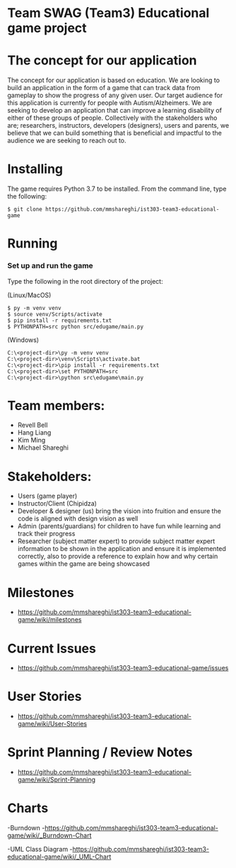 # Team SWAG (Team3) Educational game project 

# The concept for our application

The concept for our application is based on education. We are looking to build an application in the form of a game 
that can track data from gameplay to show the progress of any given user. Our target audience for this application is 
currently for people with Autism/Alzheimers. We are seeking to develop an application that can improve a learning 
disability of either of these groups of people. Collectively with the stakeholders who are; researchers, instructors, 
developers (designers), users and parents, we believe that we can build something that is beneficial and impactful to 
the audience we are seeking to reach out to. 

# Installing

The game requires Python 3.7 to be installed. From the command line, type the following:

```
$ git clone https://github.com/mmshareghi/ist303-team3-educational-game
```

# Running 

### Set up and run the game

Type the following in the root directory of the project:

(Linux/MacOS)
```
$ py -m venv venv
$ source venv/Scripts/activate
$ pip install -r requirements.txt
$ PYTHONPATH=src python src/edugame/main.py
```

(Windows)
```
C:\<project-dir>\py -m venv venv
C:\<project-dir>\venv\Scripts\activate.bat
C:\<project-dir>\pip install -r requirements.txt
C:\<project-dir>\set PYTHONPATH=src
C:\<project-dir>\python src\edugame\main.py
```

# Team members:
- Revell Bell
- Hang Liang
- Kim Ming
- Michael Shareghi

# Stakeholders:
- Users (game player)
- Instructor/Client (Chipidza)
- Developer & designer (us)
  bring the vision into fruition and ensure the code is aligned with design vision as well
- Admin (parents/guardians)
  for children to have fun while learning and track their progress
- Researcher (subject matter expert)
  to provide subject matter expert information to be shown in the application and ensure it is implemented correctly, 
  also to provide a   reference to explain how and why certain games within the game are being showcased

# Milestones
- https://github.com/mmshareghi/ist303-team3-educational-game/wiki/milestones

# Current Issues
- https://github.com/mmshareghi/ist303-team3-educational-game/issues
  
# User Stories
- https://github.com/mmshareghi/ist303-team3-educational-game/wiki/User-Stories

# Sprint Planning / Review Notes
- https://github.com/mmshareghi/ist303-team3-educational-game/wiki/Sprint-Planning

# Charts
  -Burndown
    -https://github.com/mmshareghi/ist303-team3-educational-game/wiki/_Burndown-Chart
  
  -UML Class Diagram
    -https://github.com/mmshareghi/ist303-team3-educational-game/wiki/_UML-Chart
